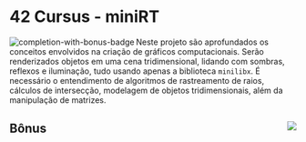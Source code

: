 # 42 Cursus - miniRT

<img src="https://game.42sp.org.br/static/assets/achievements/minirtn.png" alt="completion-with-bonus-badge" align="left">

Neste projeto são aprofundados os conceitos envolvidos na criação de gráficos computacionais. Serão renderizados objetos em uma cena tridimensional, lidando com sombras, reflexos e iluminação, tudo usando apenas a biblioteca `minilibx`. É necessário o entendimento de algoritmos de rastreamento de raios, cálculos de intersecção, modelagem de objetos tridimensionais, além da manipulação de matrizes.

## Bônus <img src="https://img.shields.io/badge/GRADE-0%2F100-fail?logo=42&logoColor=fff&color=f00" align="right"/>
